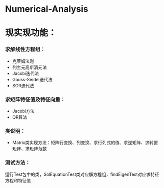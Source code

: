 # Numerical-Analysis
<h1>现实现功能：</h1>
<h3>求解线性方程组：</h3>
<ul>
<li>克莱姆法则</li>
<li>列主元高斯消元法</li>
<li>Jacobi迭代法</li>
<li>Gauss-Seidel迭代法</li>
<li>SOR迭代法</li>
</ul>
<h3>求矩阵特征值及特征向量：</h3>
<ul>
<li>Jacobi方法</li>
<li>QR算法</li>
</ul>
<h3>类说明：</h3>
<ul>
<li>Matrix类实现方法：矩阵行变换、列变换、求行列式的值、求逆矩阵、求转置矩阵、求矩阵范数</li>
</ul>
<h3>测试方法：</h3>
运行Test包中的类，SolEquationTest类对应解方程组，findEigenTest对应求特征方程和特征值

